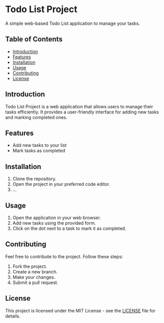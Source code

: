 # Todo List Project

A simple web-based Todo List application to manage your tasks.

## Table of Contents

- [Introduction](#introduction)
- [Features](#features)
- [Installation](#installation)
- [Usage](#usage)
- [Contributing](#contributing)
- [License](#license)

## Introduction

Todo List Project is a web application that allows users to manage their tasks efficiently. It provides a user-friendly interface for adding new tasks and marking completed ones.

## Features

- Add new tasks to your list
- Mark tasks as completed

## Installation

1. Clone the repository.
2. Open the project in your preferred code editor.
3. ...

## Usage

1. Open the application in your web browser.
2. Add new tasks using the provided form.
3. Click on the dot next to a task to mark it as completed.

## Contributing

Feel free to contribute to the project. Follow these steps:

1. Fork the project.
2. Create a new branch.
3. Make your changes.
4. Submit a pull request.

## License

This project is licensed under the MIT License - see the [LICENSE](LICENSE) file for details.
